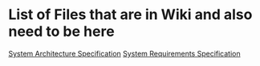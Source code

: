 # List of Files that are in Wiki and also need to be here
 [System Architecture Specification](https://github.com/GoranErdeljan/TINF19C-Team-4-Service-Registry/wiki/System-Architecture-Specification)
 [System Requirements Specification](https://github.com/GoranErdeljan/TINF19C-Team-4-Service-Registry/wiki/System-Requirements-Specification)
